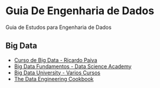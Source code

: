 # Guia De Engenharia de Dados
Guia de Estudos para Engenharia de Dados


## Big Data

* [Curso de Big Data - Ricardo Paiva](https://www.youtube.com/watch?v=1SNoNTaWFIo&list=PLzKHEB8QCel8UIA2JfUTYQaUgvJa6mUog)
* [Big Data Fundamentos - Data Science Academy](https://www.datascienceacademy.com.br/course?courseid=big-data-fundamentos)
* [Big Data University - Varios Cursos](https://www.bigdatauniversity.com.br/)
* [The Data Engineering Cookbook](https://github.com/andkret/Cookbook) 
